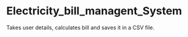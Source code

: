 # Electricity_bill_managent_System
Takes user details, calculates bill and saves it in a CSV file. 
